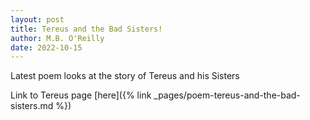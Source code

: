 ```yaml
---
layout: post
title: Tereus and the Bad Sisters!
author: M.B. O'Reilly
date: 2022-10-15
---
```


Latest poem looks at the story of Tereus and his Sisters

Link to Tereus page [here]({% link _pages/poem-tereus-and-the-bad-sisters.md %}) 
